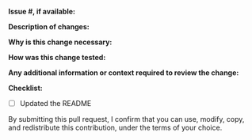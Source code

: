 **Issue #, if available:**

**Description of changes:**

**Why is this change necessary:**

**How was this change tested:**

**Any additional information or context required to review the change:**

**Checklist:**
- [ ] Updated the README

By submitting this pull request, I confirm that you can use, modify, copy, and redistribute this contribution, under the terms of your choice.
